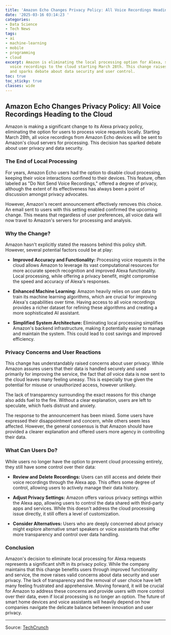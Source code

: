 ```yaml
---
title: 'Amazon Echo Changes Privacy Policy: All Voice Recordings Heading to the Cloud'
date: '2025-03-16 03:14:23 '
categories:
- Data Science
- Tech News
tags:
- ai
- machine-learning
- mobile
- programming
- cloud
excerpt: Amazon is eliminating the local processing option for Alexa, sending all
  voice recordings to the cloud starting March 28th. This change raises privacy concerns
  and sparks debate about data security and user control.
toc: true
toc_sticky: true
classes: wide
---
```


## Amazon Echo Changes Privacy Policy: All Voice Recordings Heading to the Cloud

Amazon is making a significant change to its Alexa privacy policy, eliminating the option for users to process voice requests locally. Starting March 28th, all voice recordings from Amazon Echo devices will be sent to Amazon's cloud servers for processing. This decision has sparked debate about user privacy and data security.

### The End of Local Processing

For years, Amazon Echo users had the option to disable cloud processing, keeping their voice interactions confined to their devices. This feature, often labeled as "Do Not Send Voice Recordings," offered a degree of privacy, although the extent of its effectiveness has always been a point of discussion amongst privacy advocates.

However, Amazon's recent announcement effectively removes this choice.  An email sent to users with this setting enabled confirmed the upcoming change.  This means that regardless of user preferences, all voice data will now travel to Amazon's servers for processing and analysis.

### Why the Change?

Amazon hasn't explicitly stated the reasons behind this policy shift.  However, several potential factors could be at play:

* **Improved Accuracy and Functionality:**  Processing voice requests in the cloud allows Amazon to leverage its vast computational resources for more accurate speech recognition and improved Alexa functionality.  Local processing, while offering a privacy benefit, might compromise the speed and accuracy of Alexa's responses. 

* **Enhanced Machine Learning:**  Amazon heavily relies on user data to train its machine learning algorithms, which are crucial for improving Alexa's capabilities over time.  Having access to all voice recordings provides a richer dataset for refining these algorithms and creating a more sophisticated AI assistant.

* **Simplified System Architecture:**  Eliminating local processing simplifies Amazon's backend infrastructure, making it potentially easier to manage and maintain the system. This could lead to cost savings and improved efficiency.

### Privacy Concerns and User Reactions

This change has understandably raised concerns about user privacy. While Amazon assures users that their data is handled securely and used primarily for improving the service, the fact that *all* voice data is now sent to the cloud leaves many feeling uneasy.  This is especially true given the potential for misuse or unauthorized access, however unlikely.

The lack of transparency surrounding the exact reasons for this change also adds fuel to the fire.  Without a clear explanation, users are left to speculate, which fuels distrust and anxiety.

The response to the announcement has been mixed. Some users have expressed their disappointment and concern, while others seem less affected.  However, the general consensus is that Amazon should have provided a clearer explanation and offered users more agency in controlling their data.

### What Can Users Do?

While users no longer have the option to prevent cloud processing entirely, they still have some control over their data:

* **Review and Delete Recordings:**  Users can still access and delete their voice recordings through the Alexa app.  This offers some degree of control, allowing users to actively manage their data history.

* **Adjust Privacy Settings:**  Amazon offers various privacy settings within the Alexa app, allowing users to control the data shared with third-party apps and services.  While this doesn't address the cloud processing issue directly, it still offers a level of customization.

* **Consider Alternatives:**  Users who are deeply concerned about privacy might explore alternative smart speakers or voice assistants that offer more transparency and control over data handling.

### Conclusion

Amazon's decision to eliminate local processing for Alexa requests represents a significant shift in its privacy policy. While the company maintains that this change benefits users through improved functionality and service, the move raises valid concerns about data security and user privacy.  The lack of transparency and the removal of user choice have left many feeling frustrated and apprehensive.  Moving forward, it will be crucial for Amazon to address these concerns and provide users with more control over their data, even if local processing is no longer an option.  The future of smart home devices and voice assistants will heavily depend on how companies navigate the delicate balance between innovation and user privacy.

---

Source: [TechCrunch](https://techcrunch.com/2025/03/15/amazons-echo-will-send-all-voice-recordings-to-the-cloud-starting-march-28/)